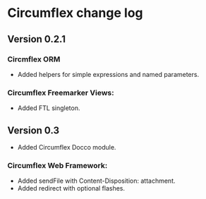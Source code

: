 # Circumflex change log

## Version 0.2.1

### Circmflex ORM

* Added helpers for simple expressions and named parameters.

### Circumflex Freemarker Views:

* Added FTL singleton.

## Version 0.3

* Added Circumflex Docco module.

### Circumflex Web Framework:

* Added sendFile with Content-Disposition: attachment.
* Added redirect with optional flashes.
